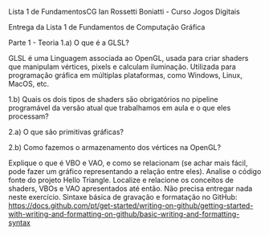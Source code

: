 Lista 1 de FundamentosCG
Ian Rossetti Boniatti - Curso Jogos Digitais

Entrega da Lista 1 de Fundamentos de Computação Gráfica

Parte 1 - Teoria
1.a) O que é a GLSL?

GLSL é uma Linguagem associada ao OpenGL, usada para criar shaders que manipulam vértices, pixels e calculam iluminação. Utilizada para programação gráfica em múltiplas plataformas, como Windows, Linux, MacOS, etc.

1.b) Quais os dois tipos de shaders são obrigatórios no pipeline programável da versão atual que trabalhamos em aula e o que eles processam?

2.a) O que são primitivas gráficas?

2.b) Como fazemos o armazenamento dos vértices na OpenGL?

Explique o que é VBO e VAO, e como se relacionam (se achar mais fácil, pode fazer um gráfico representando a relação entre eles).
Analise o código fonte do projeto Hello Triangle. Localize e relacione os conceitos de shaders, VBOs e VAO apresentados até então. Não precisa entregar nada neste exercício.
Sintaxe básica de gravação e formatação no GitHub: https://docs.github.com/pt/get-started/writing-on-github/getting-started-with-writing-and-formatting-on-github/basic-writing-and-formatting-syntax
